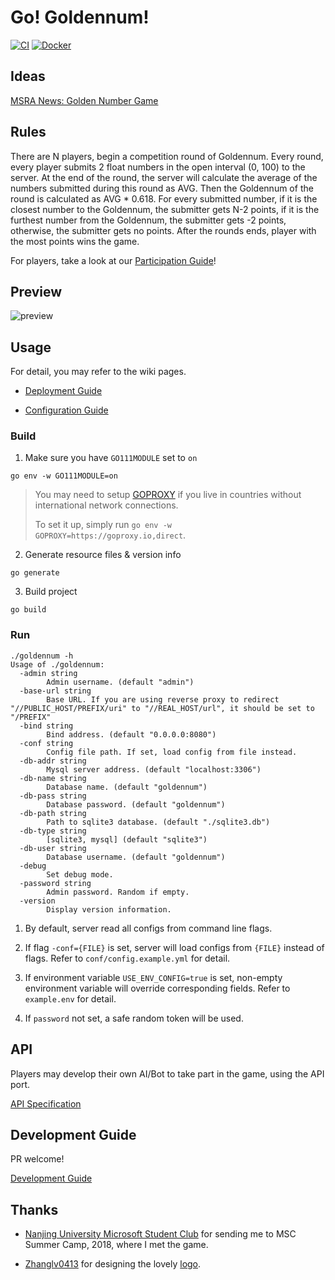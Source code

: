 # Go! Goldennum!

[![CI](https://github.com/forewing/goldennum/workflows/CI/badge.svg)](https://github.com/forewing/goldennum/actions?query=workflow%3ACI)
[![Docker](https://github.com/forewing/goldennum/workflows/Docker/badge.svg)](https://hub.docker.com/r/forewing/goldennum)

## Ideas

[MSRA News: Golden Number Game](https://www.msra.cn/zh-cn/news/features/golden-number-game)

## Rules

There are N players, begin a competition round of Goldennum. Every round, every player submits 2 float numbers in the open interval (0, 100) to the server. At the end of the round, the server will calculate the average of the numbers submitted during this round as AVG. Then the Goldennum of the round is calculated as AVG * 0.618. For every submitted number, if it is the closest number to the Goldennum, the submitter gets N-2 points, if it is the furthest number from the Goldennum, the submitter gets -2 points, otherwise, the submitter gets no points. After the rounds ends, player with the most points wins the game.

For players, take a look at our [Participation Guide](https://github.com/forewing/goldennum/wiki/Participation-Guide)!

## Preview

![preview](https://github.com/forewing/images/raw/master/goldennum-desktop.png)

## Usage

For detail, you may refer to the wiki pages.

- [Deployment Guide](https://github.com/forewing/goldennum/wiki/Deployment)

- [Configuration Guide](https://github.com/forewing/goldennum/wiki/Configuration)

### Build

1. Make sure you have `GO111MODULE` set to `on`

```
go env -w GO111MODULE=on
```

> You may need to setup [GOPROXY](https://github.com/goproxyio/goproxy) if you live in countries without international network connections.
>
> To set it up, simply run `go env -w GOPROXY=https://goproxy.io,direct`.

2. Generate resource files & version info

```
go generate
```

3. Build project

```
go build
```

### Run

```
./goldennum -h
Usage of ./goldennum:
  -admin string
        Admin username. (default "admin")
  -base-url string
        Base URL. If you are using reverse proxy to redirect "//PUBLIC_HOST/PREFIX/uri" to "//REAL_HOST/url", it should be set to "/PREFIX"
  -bind string
        Bind address. (default "0.0.0.0:8080")
  -conf string
        Config file path. If set, load config from file instead.
  -db-addr string
        Mysql server address. (default "localhost:3306")
  -db-name string
        Database name. (default "goldennum")
  -db-pass string
        Database password. (default "goldennum")
  -db-path string
        Path to sqlite3 database. (default "./sqlite3.db")
  -db-type string
        [sqlite3, mysql] (default "sqlite3")
  -db-user string
        Database username. (default "goldennum")
  -debug
        Set debug mode.
  -password string
        Admin password. Random if empty.
  -version
        Display version information.
```

1. By default, server read all configs from command line flags.

2. If flag `-conf={FILE}` is set, server will load configs from `{FILE}` instead of flags. Refer to `conf/config.example.yml` for detail.

3. If environment variable `USE_ENV_CONFIG=true` is set, non-empty environment variable will override corresponding fields. Refer to `example.env` for detail.

4. If `password` not set, a safe random token will be used.

## API

Players may develop their own AI/Bot to take part in the game, using the API port.

[API Specification](https://github.com/forewing/goldennum/wiki/API-Spec)

## Development Guide

PR welcome!

[Development Guide](https://github.com/forewing/goldennum/wiki/Development-Guide)

## Thanks

- [Nanjing University Microsoft Student Club](https://github.com/njumsc) for sending me to MSC Summer Camp, 2018, where I met the game.

- [Zhanglv0413](https://github.com/Zhanglv0413) for designing the lovely [logo](./statics/favicon.ico).
